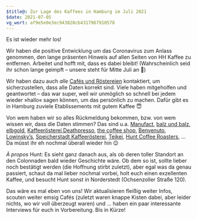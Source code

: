 ```yaml
---
$title@: Zur Lage des Kaffees in Hamburg im Juli 2021
$date: 2021-07-05
vg_wort: af9e5e0e3ec943828cb4317967910578
---
```


Es ist wieder mehr los!

Wir haben die positive Entwicklung um das Coronavirus zum Anlass genommen, den lange präsenten Hinweis auf allen Seiten von HH Kaffee zu entfernen. Arbeitet und hofft mit, dass es dabei bleibt! (Wahrscheinlich seid ihr schon lange geimpft – unsere steht für Mitte Juli an&nbsp;💪)

Wir haben dazu auch _alle_ [Cafés und Röstereien]([url('/content/pages/cafes.md')]) kontaktiert, um sicherzustellen, dass alle Daten korrekt sind. Viele haben mitgeholfen und geantwortet – das war super, weil wir unmöglich so schnell bei jedem wieder »hallo« sagen können, um das persönlich zu machen. Dafür gibt es in Hamburg zuviele Etablissements mit gutem Kaffee&nbsp;😇

Von wem haben wir so alles Rückmeldung bekommen, bzw. von wem wissen wir, dass die Daten stimmen? Das sind u.a. [Manufact]([url('/content/cafes/manufact.md')]), [balz und balz]([url('/content/cafes/balz-und-balz.md')]), [elbgold]([url('/content/cafes/elbgold.md')]), [Kaffeerösterei Deathpresso]([url('/content/cafes/kaffeeroesterei-deathpresso.md')]), [the coffee shop]([url('/content/cafes/the-coffee-shop.md')]), [Benvenuto]([url('/content/cafes/benvenuto.md')]), [Lowinsky’s]([url('/content/cafes/lowinskys.md')]), [Speicherstadt Kaffeerösterei]([url('/content/cafes/speicherstadt-kaffeeroesterei.md')]), [Teikei]([url('/content/cafes/teikei.md')]), [Hunt Coffee Roasters]([url('/content/cafes/hunt.md')]),&nbsp;… Da müsst ihr eh nochmal überall wieder hin&nbsp;😉

_À propos_ Hunt: Es sieht ganz danach aus, als ob deren toller Standort an den Colonnaden bald wieder Geschichte wäre. Ob dem so ist, sollte lieber noch bestätigt werden (die Hoffnung stirbt zuletzt), aber egal was da genau passiert, schaut da mal lieber nochmal vorbei, holt euch einen exzellenten Kaffee, und besucht Hunt sonst in Norderstedt (Ochsenzoller Straße 120).

Das wäre es mal eben von uns! Wir aktualisieren fleißig weiter Infos, scouten weiter emsig Cafés (zuletzt waren knappe Kisten dabei, aber leider nichts, wo wir voll überzeugt waren) und&nbsp;… haben ein paar interessante Interviews für euch in Vorbereitung. Bis in Kürze!